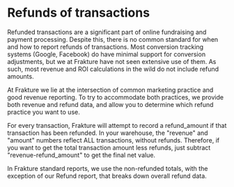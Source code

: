 # Refunds of transactions

Refunded transactions are a significant part of online fundraising and payment processing.  Despite this, there is no common standard for when and how to report refunds of transactions.  Most conversion tracking systems (Google, Facebook) do have minimal support for conversion adjustments, but we at Frakture have not seen extensive use of them.  As such, most revenue and ROI calculations in the wild do not include refund amounts.

At Frakture we lie at the intersection of common marketing practice and good revenue reporting.  To try to accommodate both practices, we provide both revenue and refund data, and allow you to determine which refund practice you want to use.

For every transaction, Frakture will attempt to record a refund_amount if that transaction has been refunded.  In your warehouse, the "revenue" and "amount" numbers reflect ALL transactions, without refunds.  Therefore, if you want to get the total transaction amount less refunds, just subtract "revenue-refund_amount" to get the final net value.

In Frakture standard reports, we use the non-refunded totals, with the exception of our Refund report, that breaks down overall refund data.
